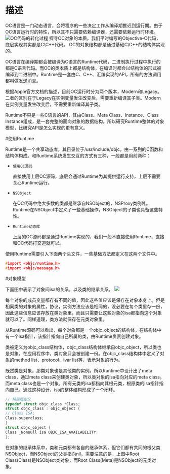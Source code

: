 # 描述

OC语言是一门动态语言，会将程序的一些决定工作从编译期推迟到运行期。由于OC语言运行时的特性，所以其不只需要依赖编译器，还需要依赖运行时环境。
![OC代码的转化过程](https://upload-images.jianshu.io/upload_images/1434508-7c3e4ae59cb80fc6.png?imageMogr2/auto-orient/strip%7CimageView2/2/w/1000)
探寻OC对象的本质，我们平时编写的Objective-C代码，底层实现其实都是C\C++代码。
OC的对象结构都是通过基础C\C++的结构体实现的。


OC语言在编译期都会被编译为C语言的Runtime代码，二进制执行过程中执行的都是C语言代码。而OC的类本质上都是结构体，在编译时都会以结构体的形式被编译到二进制中。Runtime是一套由C、C++、汇编实现的API，所有的方法调用都叫做发送消息。

根据Apple官方文档的描述，目前OC运行时分为两个版本，Modern和Legacy。二者的区别在于Legacy在实例变量发生改变后，需要重新编译其子类。Modern在实例变量发生改变后，不需要重新编译其子类。

Runtime不只是一些C语言的API，其由Class、Meta Class、Instance、Class Instance组成，是一套完整的面向对象的数据结构。所以研究Runtime整体的对象模型，比研究API是怎么实现的更有意义。

#使用Runtime

Runtime是一个共享动态库，其目录位于/usr/include/objc，由一系列的C函数和结构体构成。和Runtime系统发生交互的方式有三种，一般都是用前两种：

*     使用OC源码
    直接使用上层OC源码，底层会通过Runtime为其提供运行支持，上层不需要关心Runtime运行。
*     NSObject
    在OC代码中绝大多数的类都是继承自NSObject的，NSProxy类例外。Runtime在NSObject中定义了一些基础操作，NSObject的子类也具备这些特性。
*     Runtime动态库
    上层的OC源码都是通过Runtime实现的，我们一般不直接使用Runtime，直接和OC代码打交道就可以。

使用Runtime需要引入下面两个头文件，一些基础方法都定义在这两个文件中。
```c
#import <objc/runtime.h>
#import <objc/message.h>
```
#对象模型

下面图中表示了对象间isa的关系，以及类的继承关系。
![](https://upload-images.jianshu.io/upload_images/270478-e57baaec1be41a4f.jpg?imageMogr2/auto-orient/strip%7CimageView2/2/w/933)

每个对象的成员变量都存有不同的值，因此这些值应该是保存在对象本身上。但是相同类的对象的属性，协议，实例方法应该是相同的，没必要在每个类里存一份，因此这些信息应该存放在类对象里，而且只需要让这些对象的isa都指向这个对象就可以了。同样道理，类方法就保存在元类对象里。


从Runtime源码可以看出，每个对象都是一个objc_object的结构体，在结构体中有一个isa指针，该指针指向自己所属的类，由Runtime负责创建对象。

类被定义为objc_class结构体，objc_class结构体继承自objc_object，所以类也是对象。在应用程序中，类对象只会被创建一份。在objc_class结构体中定义了对象的method list、protocol、ivar list等，表示对象的行为。

既然类是对象，那类对象也是其他类的实例。所以Runtime中设计出了meta class，通过meta class来创建类对象，所以类对象的isa指向对应的meta class。而meta class也是一个对象，所有元类的isa都指向其根元类，根原类的isa指针指向自己。通过这种设计，isa的整体结构形成了一个闭环。
```c
// 精简版定义 
typedef struct objc_class *Class; 
struct objc_class : objc_object { 
// Class ISA; 
Class superclass; 
} 
struct objc_object { 
Class _Nonnull isa OBJC_ISA_AVAILABILITY; 
};
```
在对象的继承体系中，类和元类都有各自的继承体系，但它们都有共同的根父类NSObject，而NSObject的父类指向nil。需要注意的是，上图中Root Class(Class)是NSObject类对象，而Root Class(Meta)是NSObject的元类对象。




